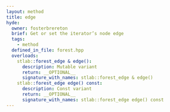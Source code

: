 ```yaml
---
layout: method
title: edge
hyde:
  owner: fosterbrereton
  brief: Get or set the iterator’s node edge
  tags:
    - method
  defined_in_file: forest.hpp
  overloads:
    stlab::forest_edge & edge():
      description: Mutable variant
      return: __OPTIONAL__
      signature_with_names: stlab::forest_edge & edge()
    stlab::forest_edge edge() const:
      description: Const variant
      return: __OPTIONAL__
      signature_with_names: stlab::forest_edge edge() const
---
```

